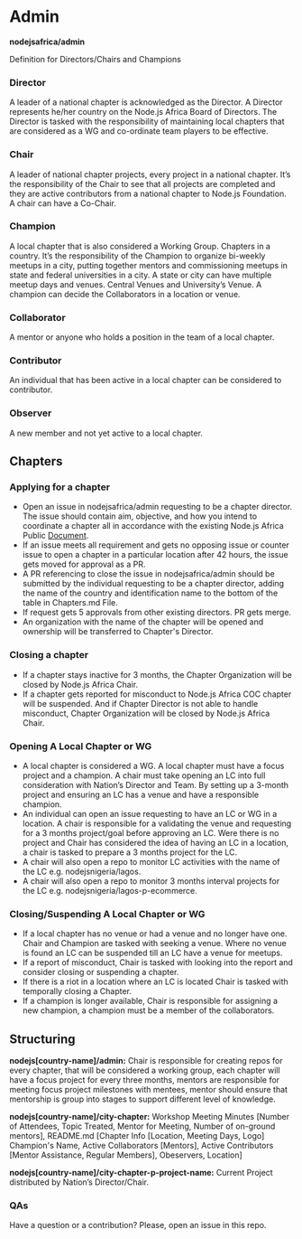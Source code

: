 # Admin
**nodejsafrica/admin**


Definition for Directors/Chairs and Champions

### Director

A leader of a national chapter is acknowledged as the Director. A Director represents he/her country on the Node.js Africa Board of Directors. The Director is tasked with the responsibility of maintaining local chapters that are considered as a WG and co-ordinate team players to be effective.

### Chair

A leader of national chapter projects, every project in a national chapter. It’s the responsibility of the Chair to see that all projects are completed and they are active contributors from a national chapter to Node.js Foundation.  A chair can have a Co-Chair.

### Champion

A local chapter that is also considered a Working Group. Chapters in a country. It’s the responsibility of the 
Champion to organize bi-weekly meetups in a city, putting together mentors and commissioning meetups in state and federal universities in a city. A state or city can have multiple meetup days and venues. Central Venues and University’s Venue. A champion can decide the Collaborators in a location or venue. 

### Collaborator

A mentor or anyone who holds a position in the team of a local chapter.


### Contributor

An individual that has been active in a local chapter can be considered to contributor.

### Observer 

A new member and not yet active to a local chapter.

## Chapters

### Applying for a chapter
-    Open an issue in nodejsafrica/admin requesting to be a chapter director. The issue should contain aim, objective, and how you intend to coordinate a chapter all in accordance with the existing Node.js Africa Public [Document](https://github.com/nodejsafrica/nodejsafrica). 
-    If an issue meets all requirement and gets no opposing issue or counter issue to open a chapter in a particular location after 42 hours, the issue gets moved for approval as a PR.
-    A PR referencing to close the issue in nodejsafrica/admin should be submitted by the individual requesting to be a chapter director, adding the name of the country and identification name to the bottom of the table in Chapters.md File.
-    If request gets 5 approvals from other existing directors. PR gets merge.
-    An organization with the name of the chapter will be opened and ownership will be transferred to Chapter's Director.

### Closing a chapter
-    If a chapter stays inactive for 3 months, the Chapter Organization will be closed by Node.js Africa Chair.
-    If a chapter gets reported for misconduct to Node.js Africa COC chapter will be suspended. And if Chapter Director is not able to handle misconduct, Chapter Organization will be closed by Node.js Africa Chair.


### Opening A Local Chapter or WG 
-    A local chapter is considered a WG. A local chapter must have a focus project and a champion. A chair must take opening an LC into full consideration with Nation’s Director and Team. By setting up a 3-month project and ensuring an LC has a venue and have a responsible champion.
-    An individual can open an issue requesting to have an LC or WG in a location. A chair is responsible for a validating the venue and requesting for a 3 months project/goal before approving an LC. Were there is no project and Chair has considered the idea of having an LC in a location, a chair is tasked to prepare a 3 months project for the LC.
-    A chair will also open a repo to monitor LC activities with the name of the LC e.g. nodejsnigeria/lagos.
-    A chair will also open a repo to monitor 3 months interval projects for the LC e.g. nodejsnigeria/lagos-p-ecommerce.

### Closing/Suspending A Local Chapter or WG 
-    If a local chapter has no venue or had a venue and no longer have one. Chair and Champion are tasked with seeking a venue. Where no venue is found an LC can be suspended till an LC have a venue for meetups.
-    If a report of misconduct, Chair is tasked with looking into the report and consider closing or suspending a chapter.
-    If there is a riot in a location where an LC is located Chair is tasked with temporally closing a Chapter.
-    If a champion is longer available, Chair is responsible for assigning a new champion, a champion must be a member of the collaborators. 

## Structuring

**nodejs[country-name]/admin:** Chair is responsible for creating repos for every chapter, that will be considered a working group, each chapter will have a focus project for every three months, mentors are responsible for meeting focus project milestones with mentees, mentor should ensure that mentorship is group into stages to support different level of knowledge. 

**nodejs[country-name]/city-chapter:** Workshop Meeting Minutes [Number of Attendees, Topic Treated, Mentor for Meeting, Number of on-ground mentors], README.md [Chapter Info [Location, Meeting Days, Logo] Champion's Name, Active Collaborators [Mentors], Active Contributors [Mentor Assistance, Regular Members], Obeservers, Location]

**nodejs[country-name]/city-chapter-p-project-name:** Current Project distributed by Nation’s Director/Chair. 


### QAs

Have a question or a contribution? Please, open an issue in this repo.
